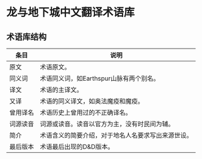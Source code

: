 # 龙与地下城中文翻译术语库
## 术语库结构
| 条目   | 说明                        |
|------|---------------------------|
| 原文   | 术语原文。                     |
| 同义词  | 术语同义词，如Earthspur山脉有两个别名。  |
| 译文   | 术语的主译文。                   |
| 又译   | 术语的同义译文，如奥法魔疫和魔疫。         |
| 曾用译名 | 术语历史上曾用过的不正确译名。           |
| 词源读音 | 词源或读音。读音以官方为主，没有时民间为辅。    |
| 简介   | 术语含义的简要介绍，对于地名人名要求写出来源世设。 |
| 最后版本 | 术语最后出现的D&D版本。             |



